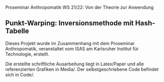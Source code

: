 Proseminar Anthropomatik WS 21/22: Von der Theorie zur Anwendung

## Punkt-Warping: Inversionsmethode mit Hash-Tabelle

Dieses Projekt wurde im Zusammenhang mit dem Proseminar Anthropomatik, veranstaltet vom ISAS am Karlsruher Institut für Technologie, erstellt.

Die erstellte schriftliche Ausarbeitung liegt in Latex/Paper und alle referenzierten Grafiken in Media/.
Der selbstgeschriebene Code befindet sich in Code/.

